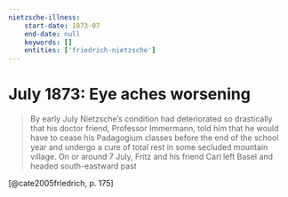 ```yaml
---
nietzsche-illness:
    start-date: 1873-07
    end-date: null
    keywords: []
    entities: ['friedrich-nietzsche']
---
```


# July 1873: Eye aches worsening

> By early July Nietzsche’s condition had deteriorated so drastically that his
> doctor friend, Professor Immermann, told him that he would have to cease his
> Padagogium classes before the end of the school year and undergo a cure of
> total rest in some secluded mountain village. On or around 7 July, Fritz and
> his friend Carl left Basel and headed south-eastward past

[@cate2005friedrich, p. 175]
